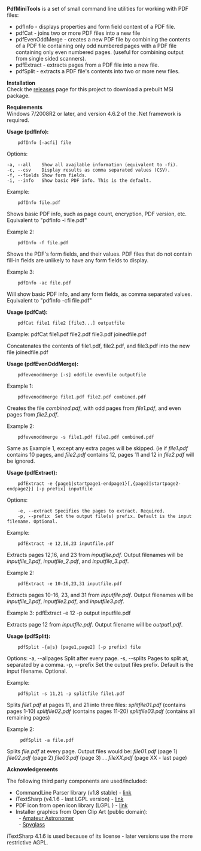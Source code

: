 **PdfMiniTools** is a set of small command line  utilities for working with PDF files:
- pdfInfo - displays properties and form field content of a PDF file.
- pdfCat - joins two or more PDF files into a new file 
- pdfEvenOddMerge - creates a new PDF file by combining the contents of a PDF file containing only odd numbered pages with a PDF file containing only even numbered pages. (useful for combining output from single sided scanners).
- pdfExtract - extracts pages from a PDF file into a new file.
- pdfSplit - extracts a PDF file's contents into two or more new files.

**Installation**<br/>
Check the [releases](<https://github.com/stchan/PdfMiniTools/releases>) page for this project to download a prebuilt MSI package.

**Requirements**<br/>
Windows 7/2008R2 or later, and version 4.6.2 of the .Net framework is required.




**Usage (pdfInfo):**

        
        pdfInfo [-acfi] file
        
Options:


    -a, --all	 Show all available information (equivalent to -fi). 
    -c, --csv	 Display results as comma separated values (CSV). 
    -f, --fields Show form fields. 
    -i, --info	 Show basic PDF info. This is the default.

Example:

        
        pdfInfo file.pdf
        
Shows basic PDF info, such as page count, encryption, PDF version, etc. Equivalent to "pdfInfo -i file.pdf"



Example 2:


        pdfInfo -f file.pdf


Shows the PDF's form fields, and their values. PDF files that do not contain fill-in fields are unlikely to have any form fields to display.



Example 3:

        pdfInfo -ac file.pdf  

Will show basic PDF info, and any form fields, as comma separated values. Equivalent to "pdfInfo -cfi file.pdf"



**Usage (pdfCat):**


        pdfCat file1 file2 [file3...] outputfile


Example:
        pdfCat file1.pdf file2.pdf file3.pdf joinedfile.pdf  

Concatenates the contents of file1.pdf, file2.pdf, and file3.pdf into the new file joinedfile.pdf



**Usage (pdfEvenOddMerge):**


        pdfevenoddmerge [-s] oddfile evenfile outputfile

Example 1:

        pdfevenoddmerge file1.pdf file2.pdf combined.pdf

Creates the file *combined.pdf*, with odd pages from *file1.pdf*, and even pages from *file2.pdf*.



Example 2:

        pdfevenoddmerge -s file1.pdf file2.pdf combined.pdf

Same as Example 1, except any extra pages will be skipped. (ie if *file1.pdf* contains 10 pages, and *file2.pdf* contains 12,  pages 11 and 12 in *file2.pdf* will be ignored.



**Usage (pdfExtract):**

        pdfExtract -e {page1|startpage1-endpage1}[,{page2|startpage2-endpage2}] [-p prefix] inputfile

Options:

        -e, --extract Specifies the pages to extract. Required. 
        -p, --prefix  Set the output file(s) prefix. Default is the input filename. Optional.



Example:

        pdfExtract -e 12,16,23 inputfile.pdf

Extracts pages 12,16, and 23 from *inputfile.pdf.* Output filenames will be *inputfile_1.pdf*, *inputfile_2.pdf*, and *inputfile_3.pdf*.



Example 2:

        pdfExtract -e 10-16,23,31 inputfile.pdf

Extracts pages 10-16, 23, and 31 from *inputfile.pdf*. Output filenames will be *inputfile_1.pdf*, *inputfile2.pdf*, and *inputfile3.pdf*.



Example 3:
        pdfExtract -e 12 -p output inputfile.pdf  

Extracts page 12 from *inputfile.pdf*. Output filename will be *output1.pdf*.



**Usage (pdfSplit):**

        pdfSplit -{a|s} [page1,page2] [-p prefix] file

Options:
        -a, --allpages Split after every page. 
        -s, --splits   Pages to split at, separated by a comma. 
        -p, --prefix   Set the output files prefix. Default is the input filename. Optional.

Example:

        pdfSplit -s 11,21 -p splitfile file1.pdf  

Splits *file1.pdf* at pages 11, and 21 into three files:
*splitfile01.pdf* (contains pages 1-10) 
*splitfile02.pdf* (contains pages 11-20) 
*splitfile03.pdf* (contains all remaining pages)



Example 2:

         pdfSplit -a file.pdf   

Splits *file.pdf* at every page. Output files would be:
*file01.pdf* (page 1)
*file02.pdf* (page 2) 
*file03.pdf* (page 3) 
. 
. 
*fileXX.pdf* (page XX - last page)


**Acknowledgements**

The following third party components are used/included:
-   CommandLine Parser library (v1.8 stable) - [link][1]
-   iTextSharp (v4.1.6 - last LGPL version) - [link][2]
-   PDF icon from open icon library (LGPL ) - [link][3]
-   Installer graphics from Open Clip Art (public domain):<br/>
&nbsp; - [Amateur Astronomer][4]<br/>
&nbsp; - [Spyglass][5]  

[1]: <http://commandline.codeplex.com/>

[5]: <http://openclipart.org/detail/28059/spyglass1-by-crimperman>

[4]: <http://openclipart.org/detail/139579/amateur-astronomer-by-sunking2>

[3]: <http://openiconlibrary.sourceforge.net/gallery2/?./Icons/apps/acroread.png>

[2]: <http://itextsharp.svn.sourceforge.net/viewvc/itextsharp/tags/iTextSharp_4_1_6/>

iTextSharp 4.1.6 is used because of its license - later versions use the more restrictive AGPL.

